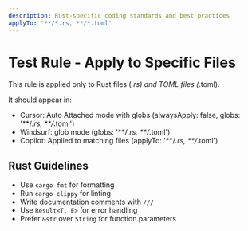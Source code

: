 ```yaml
---
description: Rust-specific coding standards and best practices
applyTo: '**/*.rs, **/*.toml'
---
```


# Test Rule - Apply to Specific Files

This rule is applied only to Rust files (*.rs) and TOML files (*.toml).

It should appear in:
- Cursor: Auto Attached mode with globs (alwaysApply: false, globs: '**/*.rs, **/*.toml')
- Windsurf: glob mode (globs: '**/*.rs, **/*.toml')
- Copilot: Applied to matching files (applyTo: '**/*.rs, **/*.toml')

## Rust Guidelines

- Use `cargo fmt` for formatting
- Run `cargo clippy` for linting
- Write documentation comments with `///`
- Use `Result<T, E>` for error handling
- Prefer `&str` over `String` for function parameters

